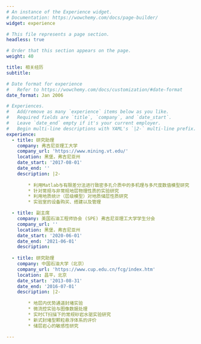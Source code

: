 ```yaml
---
# An instance of the Experience widget.
# Documentation: https://wowchemy.com/docs/page-builder/
widget: experience

# This file represents a page section.
headless: true

# Order that this section appears on the page.
weight: 40

title: 相关经历
subtitle:

# Date format for experience
#   Refer to https://wowchemy.com/docs/customization/#date-format
date_format: Jan 2006

# Experiences.
#   Add/remove as many `experience` items below as you like.
#   Required fields are `title`, `company`, and `date_start`.
#   Leave `date_end` empty if it's your current employer.
#   Begin multi-line descriptions with YAML's `|2-` multi-line prefix.
experience:
  - title: 研究助理
    company: 弗吉尼亚理工大学
    company_url: 'https://www.mining.vt.edu/'
    location: 黑堡，弗吉尼亚州
    date_start: '2017-08-01'
    date_end: ''
    description: |2-
    
        * 利用Matlab与有限差分法进行致密多孔介质中的多机理与多尺度数值模型研究
        * 针对常规与非常规地层物理性质的实验研究
        * 利用地质统计（层级模型）对地质储层性质研究
        * 实验室的设备购买、搭建以及管理

  - title: 副主席
    company: 美国石油工程师协会 (SPE) 弗吉尼亚理工大学学生分会 
    company_url: ''
    location: 黑堡，弗吉尼亚州
    date_start: '2020-06-01'
    date_end: '2021-06-01'
    description: 
        
  - title: 研究助理
    company: 中国石油大学（北京）
    company_url: 'https://www.cup.edu.cn/fcg/index.htm'
    location: 昌平，北京
    date_start: '2013-08-31'
    date_end: '2016-07-01'
    description: |2-
    
        * 地层内优势通道封堵实验
        * 微流控实验与图像数据处理
        * 实时CT扫描下的常规砂岩水驱实验研究
        * 新式封堵型颗粒悬浮体系的评价
        * 储层岩心的敏感性研究
       
---
```

